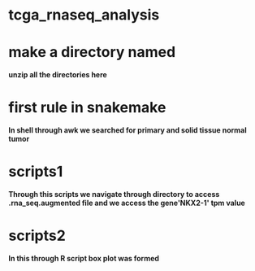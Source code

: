 # tcga_rnaseq_analysis

# make a directory named  

**unzip all the directories here**

# first rule in snakemake

**In shell through awk we searched for primary and solid tissue normal tumor**

# scripts1

**Through this scripts we navigate through directory to access .rna_seq.augmented file and we access the gene'NKX2-1' tpm value**

# scripts2

**In this through R script box plot was formed**

